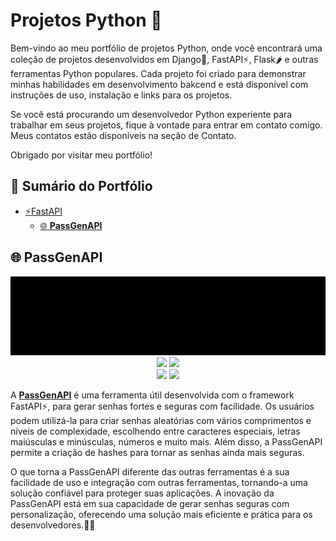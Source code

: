 # Projetos Python :snake:

Bem-vindo ao meu portfólio de projetos Python, onde você encontrará uma coleção de projetos desenvolvidos em Django:snake:, FastAPI:zap:, Flask:hot_pepper: e outras ferramentas Python populares. Cada projeto foi criado para demonstrar minhas habilidades em desenvolvimento bakcend e está disponível com instruções de uso, instalação e links para os projetos.

Se você está procurando um desenvolvedor Python experiente para trabalhar em seus projetos, fique à vontade para entrar em contato comigo. Meus contatos estão disponíveis na seção de Contato.

Obrigado por visitar meu portfólio!

## :page_with_curl: Sumário do Portfólio
- [:zap:FastAPI](https://fastapi.tiangolo.com/)
    - [:globe_with_meridians: **PassGenAPI**](#globe_with_meridians-passgenapi)

## :globe_with_meridians: **PassGenAPI**
<a href="https://github.com/Nicolas-albu/PassGenAPI">
    <img src="https://github.com/Nicolas-albu/PassGenAPI/blob/main/docs/PassGenAPI-GIF.gif" alt="PassGenAPI">
</a>

<div align="center" alt="contatos">
  <a href="https://github.com/Nicolas-albu/PassGenAPI/blob/main/LICENSE" target="_blank"><img src="https://img.shields.io/github/license/Nicolas-albu/PassGenAPI?style=for-the-badge" target="_blank"></a>
  <img src="https://img.shields.io/badge/version-1.1.4-blue?style=for-the-badge" target="_blank">
</div>

<div align="center" alt="tecnologias">
  <img src="https://img.shields.io/badge/fastapi-FFFFFF?style=for-the-badge&logo=fastapi" target="_blank">
  <img src="https://img.shields.io/badge/pytest-blue?style=for-the-badge&logo=pytest&logoColor=white" target="_blank">
</div>

A [**PassGenAPI**](https://github.com/Nicolas-albu/PassGenAPI) é uma ferramenta útil desenvolvida com o framework FastAPI:zap:, para gerar senhas fortes e seguras com facilidade. Os usuários podem utilizá-la para criar senhas aleatórias com vários comprimentos e níveis de complexidade, escolhendo entre caracteres especiais, letras maiúsculas e minúsculas, números e muito mais. Além disso, a PassGenAPI permite a criação de hashes para tornar as senhas ainda mais seguras.

O que torna a PassGenAPI diferente das outras ferramentas é a sua facilidade de uso e integração com outras ferramentas, tornando-a uma solução confiável para proteger suas aplicações. A inovação da PassGenAPI está em sua capacidade de gerar senhas seguras com personalização, oferecendo uma solução mais eficiente e prática para os desenvolvedores.:man_technologist:
